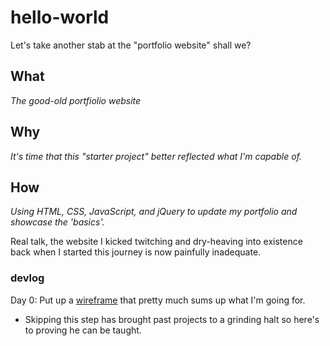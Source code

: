 # hello-world
Let's take another stab at the "portfolio website" shall we?

## What
_The good-old portfiolio website_

## Why
_It's time that this "starter project" better reflected what I'm capable of._

## How
_Using HTML, CSS, JavaScript, and jQuery to update my portfolio and showcase the 'basics'._


  Real talk, the website I kicked twitching and dry-heaving into existence back when I started this journey is now painfully inadequate.
  
  
  
  
  
  
  ### devlog

Day 0: Put up a [wireframe](https://gist.github.com/Ebonrul/68c6f0a72121c2c3edf3ff3f6c87155a) that pretty much sums up what I'm going for. 
- Skipping this step has brought past projects to a grinding halt so here's to proving he can be taught.
